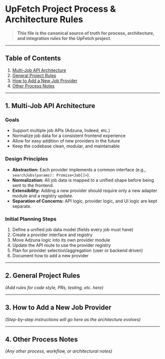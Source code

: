 # UpFetch Project Process & Architecture Rules

> **This file is the canonical source of truth for process, architecture, and integration rules for the UpFetch project.**

---

## Table of Contents
1. [Multi-Job API Architecture](#multi-job-api-architecture)
2. [General Project Rules](#general-project-rules)
3. [How to Add a New Job Provider](#how-to-add-a-new-job-provider)
4. [Other Process Notes](#other-process-notes)

---

## 1. Multi-Job API Architecture

### Goals
- Support multiple job APIs (Adzuna, Indeed, etc.)
- Normalize job data for a consistent frontend experience
- Allow for easy addition of new providers in the future
- Keep the codebase clean, modular, and maintainable

### Design Principles
- **Abstraction:** Each provider implements a common interface (e.g., `searchJobs(params): Promise<Job[]>`).
- **Normalization:** All job data is mapped to a unified shape before being sent to the frontend.
- **Extensibility:** Adding a new provider should require only a new adapter module and a registry update.
- **Separation of Concerns:** API logic, provider logic, and UI logic are kept separate.

### Initial Planning Steps
1. Define a unified job data model (fields every job must have)
2. Create a provider interface and registry
3. Move Adzuna logic into its own provider module
4. Update the API route to use the provider registry
5. Plan for provider selection/aggregation (user or backend driven)
6. Document how to add a new provider

---

## 2. General Project Rules

_(Add rules for code style, PRs, testing, etc. here)_

---

## 3. How to Add a New Job Provider

_(Step-by-step instructions will go here as the architecture evolves)_

---

## 4. Other Process Notes

_(Any other process, workflow, or architectural notes)_ 